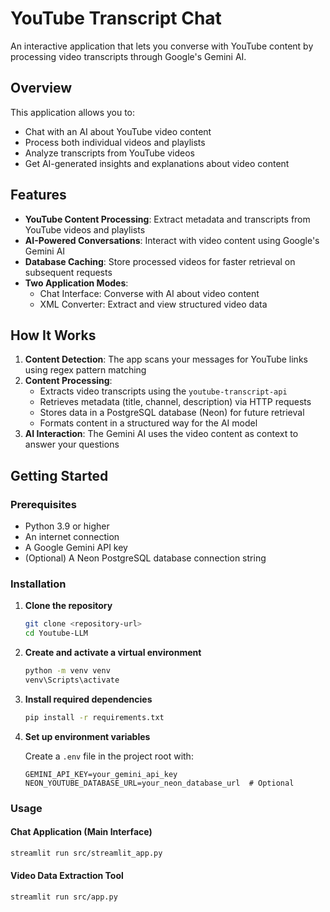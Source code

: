# YouTube Transcript Chat

An interactive application that lets you converse with YouTube content by processing video transcripts through Google's Gemini AI.

## Overview

This application allows you to:

- Chat with an AI about YouTube video content
- Process both individual videos and playlists
- Analyze transcripts from YouTube videos
- Get AI-generated insights and explanations about video content

## Features

- **YouTube Content Processing**: Extract metadata and transcripts from YouTube videos and playlists
- **AI-Powered Conversations**: Interact with video content using Google's Gemini AI
- **Database Caching**: Store processed videos for faster retrieval on subsequent requests
- **Two Application Modes**:
  - Chat Interface: Converse with AI about video content
  - XML Converter: Extract and view structured video data

## How It Works

1. **Content Detection**: The app scans your messages for YouTube links using regex pattern matching
2. **Content Processing**:
   - Extracts video transcripts using the `youtube-transcript-api`
   - Retrieves metadata (title, channel, description) via HTTP requests
   - Stores data in a PostgreSQL database (Neon) for future retrieval
   - Formats content in a structured way for the AI model
3. **AI Interaction**: The Gemini AI uses the video content as context to answer your questions

## Getting Started

### Prerequisites

- Python 3.9 or higher
- An internet connection
- A Google Gemini API key
- (Optional) A Neon PostgreSQL database connection string

### Installation

1. **Clone the repository**
   ```bash
   git clone <repository-url>
   cd Youtube-LLM
   ```

2. **Create and activate a virtual environment**
   ```bash
   python -m venv venv
   venv\Scripts\activate
   ```

3. **Install required dependencies**
   ```bash
   pip install -r requirements.txt
   ```

4. **Set up environment variables**
   
   Create a `.env` file in the project root with:
   ```
   GEMINI_API_KEY=your_gemini_api_key
   NEON_YOUTUBE_DATABASE_URL=your_neon_database_url  # Optional
   ```

### Usage

#### Chat Application (Main Interface)
```bash
streamlit run src/streamlit_app.py
```

#### Video Data Extraction Tool
```bash
streamlit run src/app.py
```